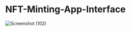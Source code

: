 # NFT-Minting-App-Interface
![Screenshot (102)](https://user-images.githubusercontent.com/110984357/220888252-ec9063ae-797b-42e7-a882-fe2405b7bb3b.png)
